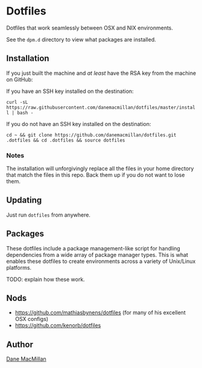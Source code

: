 # Dotfiles

Dotfiles that work seamlessly between OSX and NIX environments.

See the `dpm.d` directory to view what packages are installed.

## Installation

If you just built the machine and *at least* have the RSA key from the machine 
on GitHub:

If you have an SSH key installed on the destination:

`curl -sL https://raw.githubusercontent.com/danemacmillan/dotfiles/master/install | bash -`

If you do not have an SSH key installed on the destination:

`cd ~ && git clone https://github.com/danemacmillan/dotfiles.git .dotfiles && cd .dotfiles && source dotfiles`

### Notes

The installation will unforgivingly replace all the files in your home directory that match the files in this repo. Back them up if you do not want to lose them.

## Updating

Just run `dotfiles` from anywhere.

## Packages

These dotfiles include a package management-like script for handling
dependencies from a wide array of package manager types. This is what enables
these dotfiles to create environments across a variety of Unix/Linux platforms.

TODO: explain how these work.

## Nods

- https://github.com/mathiasbynens/dotfiles (for many of his excellent OSX configs)
- https://github.com/kenorb/dotfiles

## Author

[Dane MacMillan](https://danemacmillan.com)

